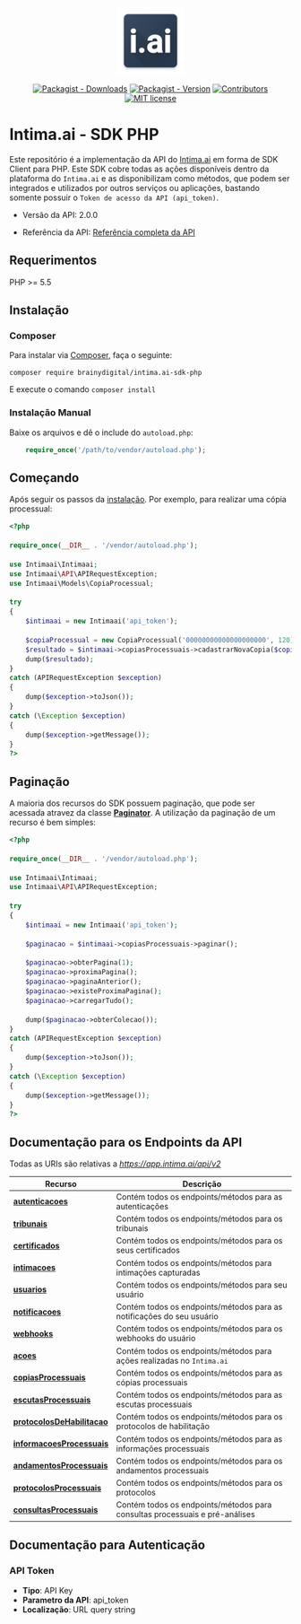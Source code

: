 <br />
<div align="center">
  <a href="#">
    <img src="https://raw.githubusercontent.com/brainydigital/intima.ai-sdk-php/master/docs/images/logo.png" alt="Logo" width="120" height="120">
  </a>
  
  [![Packagist - Downloads](https://img.shields.io/packagist/dt/brainydigital/intima.ai-sdk-php.svg?style=flat&color=97ca00)](https://packagist.org/packages/brainydigital/intima.ai-sdk-php "View this project on packagist")
  [![Packagist - Version](https://img.shields.io/packagist/v/brainydigital/intima.ai-sdk-php.svg?style=flat&color=blue)](https://packagist.org/packages/brainydigital/intima.ai-sdk-php "View this project on packagist")
  [![Contributors](https://img.shields.io/badge/contributors-1-yellow.svg)](https://github.com/brainydigital/intima.ai-sdk-php/graphs/contributors)
  [![MIT license](https://img.shields.io/badge/license-MIT-brightgreen.svg)](https://opensource.org/licenses/MIT)
</div>

# **Intima.ai - SDK PHP**

Este repositório é a implementação da API do [Intima.ai](https://app.intima.ai) em forma de SDK Client para PHP. Este SDK cobre todas as ações disponíveis dentro da plataforma do `Intima.ai` e as disponibilizam como métodos, que podem ser integrados e utilizados por outros serviços ou aplicações, bastando somente possuir o `Token de acesso da API (api_token)`.

- Versão da API: 2.0.0

- Referência da API: [Referência completa da API](https://documenter.getpostman.com/view/2116715/SzmmVuso?version=latest)

## Requerimentos

PHP >= 5.5

## **Instalação**
### Composer

Para instalar via [Composer](http://getcomposer.org/), faça o seguinte:

```
composer require brainydigital/intima.ai-sdk-php
```

E execute o comando `composer install`

### Instalação Manual

Baixe os arquivos e dê o include do `autoload.php`:

```php
    require_once('/path/to/vendor/autoload.php');
```

## Começando

Após seguir os passos da [instalação](#Instalação). Por exemplo, para realizar uma cópia processual:

```php
<?php

require_once(__DIR__ . '/vendor/autoload.php');

use Intimaai\Intimaai;
use Intimaai\API\APIRequestException;
use Intimaai\Models\CopiaProcessual;

try 
{
    $intimaai = new Intimaai('api_token');

    $copiaProcessual = new CopiaProcessual('00000000000000000000', 120);
    $resultado = $intimaai->copiasProcessuais->cadastrarNovaCopia($copiaProcessual);
    dump($resultado);
}
catch (APIRequestException $exception)
{
    dump($exception->toJson());
}
catch (\Exception $exception)
{
    dump($exception->getMessage());
}
?>
```

## Paginação

A maioria dos recursos do SDK possuem paginação, que pode ser acessada atravez da classe 
[**Paginator**](./docs/models/api/Paginator.md). A utilização da paginação de um recurso é bem simples:

```php
<?php

require_once(__DIR__ . '/vendor/autoload.php');

use Intimaai\Intimaai;
use Intimaai\API\APIRequestException;

try 
{
    $intimaai = new Intimaai('api_token');

    $paginacao = $intimaai->copiasProcessuais->paginar();

    $paginacao->obterPagina(1);
    $paginacao->proximaPagina();
    $paginacao->paginaAnterior();
    $paginacao->existeProximaPagina();
    $paginacao->carregarTudo();

    dump($paginacao->obterColecao());
}
catch (APIRequestException $exception)
{
    dump($exception->toJson());
}
catch (\Exception $exception)
{
    dump($exception->getMessage());
}
?>
```

## **Documentação para os Endpoints da API**

Todas as URIs são relativas a *https://app.intima.ai/api/v2*

Recurso | Descrição
------------ | -------------
[**autenticacoes**](docs/resources/autenticacoesResources.md#autenticacoes) | Contém todos os endpoints/métodos para as autenticações
[**tribunais**](docs/resources/tribunaisResources.md#tribunais) | Contém todos os endpoints/métodos para os tribunais
[**certificados**](docs/resources/certificadosResources.md#certificados) | Contém todos os endpoints/métodos para os seus certificados
[**intimacoes**](docs/resources/intimacoesResources.md#intimacoes) | Contém todos os endpoints/métodos para intimações capturadas
[**usuarios**](docs/resources/user/usuariosResources.md#usuarios) | Contém todos os endpoints/métodos para seu usuário
[**notificacoes**](docs/resources/user/notificacoesResources.md#notificacoes) | Contém todos os endpoints/métodos para as notificações do seu usuário
[**webhooks**](docs/resources/user/webhooksResources.md#webhooks) | Contém todos os endpoints/métodos para os webhooks do usuário
[**acoes**](docs/resources/acoesResources.md#acoes) | Contém todos os endpoints/métodos para ações realizadas no `Intima.ai`
[**copiasProcessuais**](docs/resources/copiasProcessuaisResources.md#copiasProcessuais) | Contém todos os endpoints/métodos para as cópias processuais
[**escutasProcessuais**](docs/resources/escutasProcessuaisResources.md#escutasProcessuais) | Contém todos os endpoints/métodos para as escutas processuais
[**protocolosDeHabilitacao**](docs/resources/protocolosDeHabilitacaoResources.md#protocolosDeHabilitacao) | Contém todos os endpoints/métodos para os protocolos de habilitação
[**informacoesProcessuais**](docs/resources/informacoesProcessuaisResources.md#informacoesProcessuais) | Contém todos os endpoints/métodos para as informações processuais
[**andamentosProcessuais**](docs/resources/andamentosProcessuaisResources.md#andamentosProcessuais) | Contém todos os endpoints/métodos para os andamentos processuais
[**protocolosProcessuais**](docs/resources/protocolosProcessuaisResources.md#protocolosProcessuais) | Contém todos os endpoints/métodos para os protocolos
[**consultasProcessuais**](docs/resources/consultasProcessuaisResources.md#consultasProcessuais) | Contém todos os endpoints/métodos para consultas processuais e pré-análises


## Documentação para Autenticação

### API Token

- **Tipo**: API Key
- **Parametro da API**: api_token
- **Localização**: URL query string
